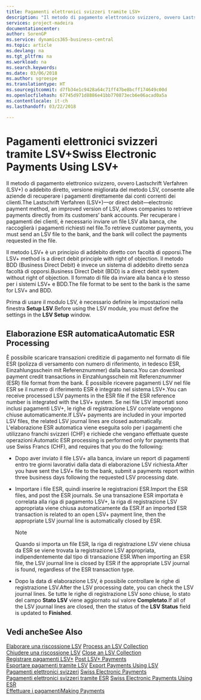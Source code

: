 ```yaml
---
title: Pagamenti elettronici svizzeri tramite LSV+
description: "Il metodo di pagamento elettronico svizzero, ovvero Lastschrift Verfahren (LSV+) o addebito diretto, versione migliorata del metodo LSV, consente alle aziende di recuperare i pagamenti direttamente dai conti correnti dei clienti. Per recuperare i pagamenti dei clienti, è necessario inviare un file LSV alla banca, che raccoglierà i pagamenti richiesti nel file."
services: project-madeira
documentationcenter: 
author: SorenGP
ms.service: dynamics365-business-central
ms.topic: article
ms.devlang: na
ms.tgt_pltfrm: na
ms.workload: na
ms.search.keywords: 
ms.date: 03/06/2018
ms.author: sgroespe
ms.translationtype: HT
ms.sourcegitcommit: d7fb34e1c9428a64c71ff47be8bcff174649c00d
ms.openlocfilehash: 67745d971d8886e41bb770873ecb6e06acad0a5a
ms.contentlocale: it-ch
ms.lasthandoff: 03/22/2018

---
```

# <a name="swiss-electronic-payments-using-lsv"></a><span data-ttu-id="85208-104">Pagamenti elettronici svizzeri tramite LSV+</span><span class="sxs-lookup"><span data-stu-id="85208-104">Swiss Electronic Payments Using LSV+</span></span>
<span data-ttu-id="85208-105">Il metodo di pagamento elettronico svizzero, ovvero Lastschrift Verfahren (LSV+) o addebito diretto, versione migliorata del metodo LSV, consente alle aziende di recuperare i pagamenti direttamente dai conti correnti dei clienti.</span><span class="sxs-lookup"><span data-stu-id="85208-105">The Lastschrift Verfahren (LSV+)—or direct debit—electronic payment method, an improved version of LSV, allows companies to retrieve payments directly from its customers’ bank accounts.</span></span> <span data-ttu-id="85208-106">Per recuperare i pagamenti dei clienti, è necessario inviare un file LSV alla banca, che raccoglierà i pagamenti richiesti nel file.</span><span class="sxs-lookup"><span data-stu-id="85208-106">To retrieve customer payments, you must send an LSV file to the bank, and the bank will collect the payments requested in the file.</span></span>  

<span data-ttu-id="85208-107">Il metodo LSV+ è un principio di addebito diretto con facoltà di opporsi.</span><span class="sxs-lookup"><span data-stu-id="85208-107">The LSV+ method is a direct debit principle with right of objection.</span></span> <span data-ttu-id="85208-108">Il metodo BDD (Business Direct Debit) è invece un sistema di addebito diretto senza facoltà di opporsi.</span><span class="sxs-lookup"><span data-stu-id="85208-108">Business Direct Debit (BDD) is a direct debit system without right of objection.</span></span> <span data-ttu-id="85208-109">Il formato di file da inviare alla banca è lo stesso per i sistemi LSV+ e BDD.</span><span class="sxs-lookup"><span data-stu-id="85208-109">The file format to be sent to the bank is the same for LSV+ and BDD.</span></span>  

<span data-ttu-id="85208-110">Prima di usare il modulo LSV, è necessario definire le impostazioni nella finestra **Setup LSV**.</span><span class="sxs-lookup"><span data-stu-id="85208-110">Before using the LSV module, you must define the settings in the **LSV Setup** window.</span></span>

## <a name="automatic-esr-processing"></a><span data-ttu-id="85208-111">Elaborazione ESR automatica</span><span class="sxs-lookup"><span data-stu-id="85208-111">Automatic ESR Processing</span></span>  
<span data-ttu-id="85208-112">È possibile scaricare transazioni creditizie di pagamento nel formato di file ESR (polizza di versamento con numero di riferimento, in tedesco ESR, Einzahlungsschein mit Referenznummer) dalla banca.</span><span class="sxs-lookup"><span data-stu-id="85208-112">You can download payment credit transactions in Einzahlungsschein mit Referenznummer (ESR) file format from the bank.</span></span> <span data-ttu-id="85208-113">È possibile ricevere pagamenti LSV nel file ESR se il numero di riferimento ESR è integrato nel sistema LSV+.</span><span class="sxs-lookup"><span data-stu-id="85208-113">You can receive processed LSV payments in the ESR file if the ESR reference number is integrated with the LSV+ system.</span></span> <span data-ttu-id="85208-114">Se nei file LSV importati sono inclusi pagamenti LSV+, le righe di registrazione LSV correlate vengono chiuse automaticamente.</span><span class="sxs-lookup"><span data-stu-id="85208-114">If LSV+ payments are included in your imported LSV files, the related LSV journal lines are closed automatically.</span></span> <span data-ttu-id="85208-115">L'elaborazione ESR automatica viene eseguita solo per i pagamenti che utilizzano franchi svizzeri (CHF) e richiede che vengano effettuate queste operazioni:</span><span class="sxs-lookup"><span data-stu-id="85208-115">Automatic ESR processing is performed only for payments that use Swiss Francs (CHF), and requires that you do the following:</span></span>  

- <span data-ttu-id="85208-116">Dopo aver inviato il file LSV+ alla banca, inviare un report di pagamenti entro tre giorni lavorativi dalla data di elaborazione LSV richiesta.</span><span class="sxs-lookup"><span data-stu-id="85208-116">After you have sent the LSV+ file to the bank, submit a payments report within three business days following the requested LSV processing date.</span></span>  

- <span data-ttu-id="85208-117">Importare i file ESR, quindi inserire le registrazioni ESR.</span><span class="sxs-lookup"><span data-stu-id="85208-117">Import the ESR files, and post the ESR journals.</span></span> <span data-ttu-id="85208-118">Se una transazione ESR importata è correlata alla riga di pagamento LSV+, la riga di registrazione LSV appropriata viene chiusa automaticamente da ESR.</span><span class="sxs-lookup"><span data-stu-id="85208-118">If an imported ESR transaction is related to an open LSV+ payment line, then the appropriate LSV journal line is automatically closed by ESR.</span></span>  

    > [!NOTE]  
    >  <span data-ttu-id="85208-119">Quando si importa un file ESR, la riga di registrazione LSV viene chiusa da ESR se viene trovata la registrazione LSV appropriata, indipendentemente dal tipo di transazione ESR.</span><span class="sxs-lookup"><span data-stu-id="85208-119">When importing an ESR file, the LSV journal line is closed by ESR if the appropriate LSV journal is found, regardless of the ESR transaction type.</span></span>  

- <span data-ttu-id="85208-120">Dopo la data di elaborazione LSV, è possibile controllare le righe di registrazione LSV.</span><span class="sxs-lookup"><span data-stu-id="85208-120">After the LSV processing date, you can check the LSV journal lines.</span></span> <span data-ttu-id="85208-121">Se tutte le righe di registrazione LSV sono chiuse, lo stato del campo **Stato LSV** viene aggiornato sul valore **Completato**.</span><span class="sxs-lookup"><span data-stu-id="85208-121">If all of the LSV journal lines are closed, then the status of the **LSV Status** field is updated to  **Finished**.</span></span>  

## <a name="see-also"></a><span data-ttu-id="85208-122">Vedi anche</span><span class="sxs-lookup"><span data-stu-id="85208-122">See Also</span></span>  
 <span data-ttu-id="85208-123">[Elaborare una riscossione LSV](how-to-process-an-lsv-collection.md) </span><span class="sxs-lookup"><span data-stu-id="85208-123">[Process an LSV Collection](how-to-process-an-lsv-collection.md) </span></span>  
 <span data-ttu-id="85208-124">[Chiudere una riscossione LSV](how-to-close-an-lsv-collection.md) </span><span class="sxs-lookup"><span data-stu-id="85208-124">[Close an LSV Collection](how-to-close-an-lsv-collection.md) </span></span>  
 <span data-ttu-id="85208-125">[Registrare pagamenti LSV+](how-to-post-lsv-payments.md) </span><span class="sxs-lookup"><span data-stu-id="85208-125">[Post LSV+ Payments](how-to-post-lsv-payments.md) </span></span>  
 <span data-ttu-id="85208-126">[Esportare pagamenti tramite LSV](how-to-export-payments-using-lsv.md) </span><span class="sxs-lookup"><span data-stu-id="85208-126">[Export Payments Using LSV](how-to-export-payments-using-lsv.md) </span></span>  
 <span data-ttu-id="85208-127">[Pagamenti elettronici svizzeri](swiss-electronic-payments.md) </span><span class="sxs-lookup"><span data-stu-id="85208-127">[Swiss Electronic Payments](swiss-electronic-payments.md) </span></span>  
 <span data-ttu-id="85208-128">[Pagamenti elettronici svizzeri tramite ESR](swiss-electronic-payments-using-esr.md) </span><span class="sxs-lookup"><span data-stu-id="85208-128">[Swiss Electronic Payments Using ESR](swiss-electronic-payments-using-esr.md) </span></span>  
 [<span data-ttu-id="85208-129">Effettuare i pagamenti</span><span class="sxs-lookup"><span data-stu-id="85208-129">Making Payments</span></span>](../../payables-make-payments.md)

